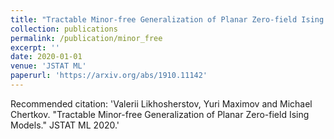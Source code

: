 ```yaml
---
title: "Tractable Minor-free Generalization of Planar Zero-field Ising Models"
collection: publications
permalink: /publication/minor_free
excerpt: ''
date: 2020-01-01
venue: 'JSTAT ML'
paperurl: 'https://arxiv.org/abs/1910.11142'
---
```


Recommended citation: 'Valerii Likhosherstov, Yuri Maximov and Michael Chertkov. "Tractable Minor-free Generalization of Planar Zero-field Ising Models." JSTAT ML 2020.'
